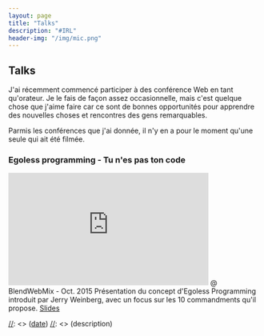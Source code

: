 ```yaml
---
layout: page
title: "Talks"
description: "#IRL"
header-img: "/img/mic.png"
---
```


## Talks
J'ai récemment commencé participer à des conférence Web en tant qu'orateur. Je le fais de façon assez occasionnelle, mais c'est quelque chose que j'aime faire car ce sont de bonnes opportunités pour apprendre des nouvelles choses et rencontres des gens remarquables.

Parmis les conférences que j'ai donnée, il n'y en a pour le moment qu'une seule qui ait été filmée.

### Egoless programming - Tu n'es pas ton code
<iframe width="400" height="225" src="https://www.youtube.com/embed/gSh2_Qj0XTc?rel=0" frameborder="0" allowfullscreen></iframe>
@ BlendWebMix - Oct. 2015  
Présentation du concept d'Egoless Programming introduit par Jerry Weinberg, avec un focus sur les 10 commandments qu'il propose.
<a href="/talks/you-are-not-your-code/index.html">Slides</a>    


[//]: <> (### 📅 Upcoming talks)

[//]: <> ([date](lien))
[//]: <> (description)